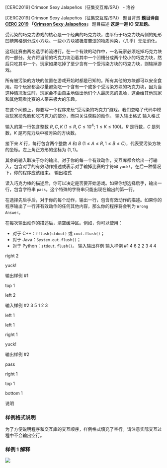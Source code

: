 



[CERC2019] Crimson Sexy Jalapeños（征集交互库/SPJ） - 洛谷














[CERC2019] Crimson Sexy Jalapeños（征集交互库/SPJ）
题目背景
**题目译自 [CERC 2019](https://contest.felk.cvut.cz/19cerc/solved.html) 「[Crimson Sexy Jalapeños](https://contest.felk.cvut.cz/19cerc/solved/crimson.pdf)」**
题目描述
**这是一道 IO 交互题。**

受污染的巧克力游戏的核心是一个经典的巧克力块，由平行于巧克力块两侧的矩形凹槽网格划分成小方块。一些小方块被极度苦涩的物质污染，（几乎）无法消化。

这场比赛由两名选手轮流进行。在一个有效的动作中，一名玩家必须吃掉巧克力块的一部分。允许将当前的巧克力块沿着其中一个凹槽分成两个较小的巧克力块，然后只吃其中一个。玩家如果吃掉了至少含有一个受污染方块的巧克力块，则输掉游戏。

所有被污染的方块的位置在游戏开始时都是已知的。所有其他的方块都可以安全食用。每个玩家都会尽量避免吃一个含有一个或多个受污染方块的巧克力块，因为当这种情况发生时，玩家会不由自主地做出他们个人最厌恶的鬼脸，这会给其他玩家和其他观看比赛的人带来极大的乐趣。

在这个问题上，你要写一个程序来玩“受污染的巧克力”游戏。我们忽略了代码中模拟玩家扮鬼脸和吃巧克力的部分，而只关注获胜的动作。
输入输出格式
输入格式

输入的第一行包含整数 $R, C, K\ (1\le R, C\le 10^4;\ 1\le K\le 100)$。$R$ 是行数，$C$ 是列数，$K$ 是巧克力块中被污染的方块数。

接下来 $K$ 行，每行包含两个整数 $A$ 和 $B\ (1\le A\le R, 1\le B\le C)$，代表受污染方块的坐标。左上角正方形的坐标为 $(1, 1)$。

其余的输入取决于你的输出。对于你的每一个有效动作，交互库都会给出一行输入，包含对手的有效动作描述或表示对手输掉比赛的字符串 `yuck!`。在后一种情况下，你的程序应该结束。
输出格式

读入巧克力棒的描述后，你可以决定是否要开始游戏。如果你想选择后手，输出一行，包含字符串 `pass`。这个特殊的字符串只能出现在输出的第一行。

在选择先后手后，对于你的每个动作，输出一行，包含有效动作的描述。如果你的程序输出了一行非有效动作的任何其他内容，那么你的程序将会判为 `Wrong Answer`。

在每次输出动作的描述后，清空缓冲区。例如，你可以使用：
- 对于 $\text{C++}$：`fflush(stdout)` 或 `cout.flush()`；
- 对于 $\text{Java}$：`System.out.flush()`；
- 对于 $\text{Python}$：`stdout.flush()`。
输入输出样例
输入样例 #1
4 6 2
2 3
4 4

right 2

yuck!

输出样例 #1



top 1

left 2

输入样例 #2
3 5 1
2 3

left 1

left 1

right 1

yuck!

输出样例 #2


pass

right 1

top 1

bottom 1

说明
### 样例格式说明

为了方便说明程序和交互库的交互顺序，样例格式填充了空行。请注意实际交互过程中不会输出空行。

### 样例 $1$ 解释
![](https://cdn.luogu.com.cn/upload/image_hosting/t8vf1vc8.png)






